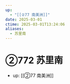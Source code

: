 ```yaml
---
up:
  - "[[②77 南美洲]]"
date: 2025-03-01
ctime: 2025-03-01T13:24:06
aliases:
  - 苏里南
---
```


# ②772 苏里南

- up: [[②77 南美洲]]
